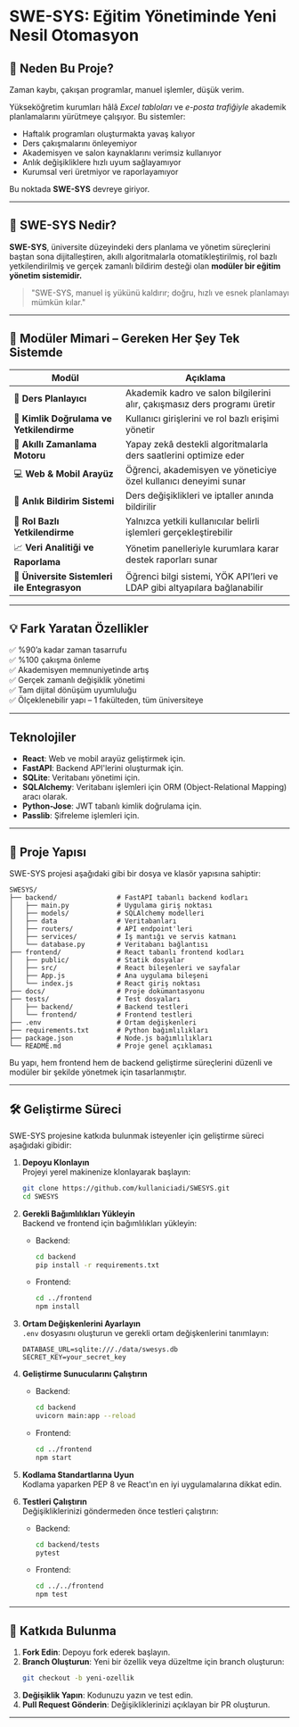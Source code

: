 # SWE-SYS: Eğitim Yönetiminde Yeni Nesil Otomasyon

## 🚀 Neden Bu Proje?

Zaman kaybı, çakışan programlar, manuel işlemler, düşük verim.

Yükseköğretim kurumları hâlâ *Excel tabloları* ve *e-posta trafiğiyle* akademik planlamalarını yürütmeye çalışıyor. Bu sistemler:

- Haftalık programları oluşturmakta yavaş kalıyor
- Ders çakışmalarını önleyemiyor
- Akademisyen ve salon kaynaklarını verimsiz kullanıyor
- Anlık değişikliklere hızlı uyum sağlayamıyor
- Kurumsal veri üretmiyor ve raporlayamıyor

Bu noktada **SWE-SYS** devreye giriyor.

---

## 🧠 SWE-SYS Nedir?

**SWE-SYS**, üniversite düzeyindeki ders planlama ve yönetim süreçlerini baştan sona dijitalleştiren, akıllı algoritmalarla otomatikleştirilmiş, rol bazlı yetkilendirilmiş ve gerçek zamanlı bildirim desteği olan **modüler bir eğitim yönetim sistemidir.**

> "SWE-SYS, manuel iş yükünü kaldırır; doğru, hızlı ve esnek planlamayı mümkün kılar."

---

## 🧩 Modüler Mimari – Gereken Her Şey Tek Sistemde

| Modül | Açıklama |
| --- | --- |
| 🧭 **Ders Planlayıcı** | Akademik kadro ve salon bilgilerini alır, çakışmasız ders programı üretir |
| 🔐 **Kimlik Doğrulama ve Yetkilendirme** | Kullanıcı girişlerini ve rol bazlı erişimi yönetir |
| 🧠 **Akıllı Zamanlama Motoru** | Yapay zekâ destekli algoritmalarla ders saatlerini optimize eder |
| 💻 **Web & Mobil Arayüz** | Öğrenci, akademisyen ve yöneticiye özel kullanıcı deneyimi sunar |
| 🔔 **Anlık Bildirim Sistemi** | Ders değişiklikleri ve iptaller anında bildirilir |
| 🔐 **Rol Bazlı Yetkilendirme** | Yalnızca yetkili kullanıcılar belirli işlemleri gerçekleştirebilir |
| 📈 **Veri Analitiği ve Raporlama** | Yönetim panelleriyle kurumlara karar destek raporları sunar |
| 🔗 **Üniversite Sistemleri ile Entegrasyon** | Öğrenci bilgi sistemi, YÖK API’leri ve LDAP gibi altyapılara bağlanabilir |

---

## 💡 Fark Yaratan Özellikler

✅ %90’a kadar zaman tasarrufu  
✅ %100 çakışma önleme  
✅ Akademisyen memnuniyetinde artış  
✅ Gerçek zamanlı değişiklik yönetimi  
✅ Tam dijital dönüşüm uyumluluğu  
✅ Ölçeklenebilir yapı – 1 fakülteden, tüm üniversiteye  

---

## Teknolojiler

- **React**: Web ve mobil arayüz geliştirmek için.
- **FastAPI**: Backend API'lerini oluşturmak için.
- **SQLite**: Veritabanı yönetimi için.
- **SQLAlchemy**: Veritabanı işlemleri için ORM (Object-Relational Mapping) aracı olarak.
- **Python-Jose**: JWT tabanlı kimlik doğrulama için.
- **Passlib**: Şifreleme işlemleri için.

---

## 📂 Proje Yapısı

SWE-SYS projesi aşağıdaki gibi bir dosya ve klasör yapısına sahiptir:

```
SWESYS/
├── backend/               # FastAPI tabanlı backend kodları
│   ├── main.py            # Uygulama giriş noktası
│   ├── models/            # SQLAlchemy modelleri
│   ├── data               # Veritabanları
│   ├── routers/           # API endpoint'leri
│   ├── services/          # İş mantığı ve servis katmanı
│   └── database.py        # Veritabanı bağlantısı
├── frontend/              # React tabanlı frontend kodları
│   ├── public/            # Statik dosyalar
│   ├── src/               # React bileşenleri ve sayfalar
│   ├── App.js             # Ana uygulama bileşeni
│   └── index.js           # React giriş noktası
├── docs/                  # Proje dokümantasyonu
├── tests/                 # Test dosyaları
│   ├── backend/           # Backend testleri
│   └── frontend/          # Frontend testleri
├── .env                   # Ortam değişkenleri
├── requirements.txt       # Python bağımlılıkları
├── package.json           # Node.js bağımlılıkları
└── README.md              # Proje genel açıklaması
```

Bu yapı, hem frontend hem de backend geliştirme süreçlerini düzenli ve modüler bir şekilde yönetmek için tasarlanmıştır.

---

## 🛠️ Geliştirme Süreci

SWE-SYS projesine katkıda bulunmak isteyenler için geliştirme süreci aşağıdaki gibidir:

1. **Depoyu Klonlayın**  
   Projeyi yerel makinenize klonlayarak başlayın:
   ```bash
   git clone https://github.com/kullaniciadi/SWESYS.git
   cd SWESYS
   ```

2. **Gerekli Bağımlılıkları Yükleyin**  
   Backend ve frontend için bağımlılıkları yükleyin:
   - Backend:
     ```bash
     cd backend
     pip install -r requirements.txt
     ```
   - Frontend:
     ```bash
     cd ../frontend
     npm install
     ```

3. **Ortam Değişkenlerini Ayarlayın**  
   `.env` dosyasını oluşturun ve gerekli ortam değişkenlerini tanımlayın:
   ```env
   DATABASE_URL=sqlite:///./data/swesys.db
   SECRET_KEY=your_secret_key
   ```

4. **Geliştirme Sunucularını Çalıştırın**  
   - Backend:
     ```bash
     cd backend
     uvicorn main:app --reload
     ```
   - Frontend:
     ```bash
     cd ../frontend
     npm start
     ```

5. **Kodlama Standartlarına Uyun**  
   Kodlama yaparken PEP 8 ve React'ın en iyi uygulamalarına dikkat edin.

6. **Testleri Çalıştırın**  
   Değişikliklerinizi göndermeden önce testleri çalıştırın:
   - Backend:
     ```bash
     cd backend/tests
     pytest
     ```
   - Frontend:
     ```bash
     cd ../../frontend
     npm test
     ```

---

## 🤝 Katkıda Bulunma

1. **Fork Edin**: Depoyu fork ederek başlayın.
2. **Branch Oluşturun**: Yeni bir özellik veya düzeltme için branch oluşturun:
   ```bash
   git checkout -b yeni-ozellik
   ```
3. **Değişiklik Yapın**: Kodunuzu yazın ve test edin.
4. **Pull Request Gönderin**: Değişikliklerinizi açıklayan bir PR oluşturun.

---
